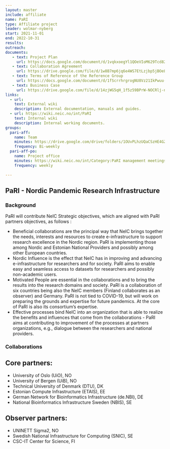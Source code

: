 ```yaml
---
layout: master
include: affiliate
name: PaRI
type: Affiliate project
leader: wolmar-nyberg
start: 2021-11-01
end: 2022-10-31
results: 
outreach: 
documents:
   - text: Project Plan
     url: https://docs.google.com/document/d/1vqkxoegYl1QOeVIoM629Tcd82419OIBnkhgYg1SyeYc/edit?usp=sharing
   - text: Collaboration Agreement 
     url: https://drive.google.com/file/d/1w8B7mp6jq6e4WS7EtLzjbp5jBOeLQmlO/view?usp=sharing
   - text: Terms of Reference of the Reference Group
     url: https://docs.google.com/document/d/1fScrrhrgrogNU8Vz21IkPwuu-RzF-1Izy76VRqOBWyA/edit?usp=sharing
   - text: Business Case
     url: https://drive.google.com/file/d/14zjWG5qH_1f5z59BPrW-NOCRlj-nNVhG/view?usp=sharing
links:
  - url: 
    text: External wiki
    description: External documentation, manuals and guides.
  - url: https://wiki.neic.no/int/PaRI
    text: Internal wiki
    description: Internal working documents.
groups:
  pari-aff:
    name: Team
    minutes: https://drive.google.com/drive/folders/1OUvPLhzUQaCSzHE4GZJ4F0pLxk2ioC6w?usp=sharing
    frequency: Bi-weekly
  pari-aff-po:
    name: Project office
    minutes: https://wiki.neic.no/int/Category:PaRI management meetings 2020 
    frequency: weekly
     
---
```

## PaRI - Nordic Pandemic Research Infrastructure

### Background

PaRI will contribute NeIC Strategic objectives, which are aligned with PaRI partners objectives, as follows :

* Beneficial collaborations are the principal way that NeIC brings together the needs, interests and resources to create e-infrastructure to support research excellence in the Nordic region. PaRI is implementing those among Nordic and Estonian National Providers and possibly among other European countries. 
* Nordic Influence is the effect that NeIC has in improving and advancing e-infrastructure for researchers and for society. PaRI aims to enable easy and seamless access to datasets for researchers and possibly non-academic users.
* Motivated People are essential in the collaborations and to bring the results into the research domains and society. PaRI is a collaboration of six countries being also the NeIC members (Finland collaborates as an observer) and Germany. PaRI is not tied to COVID-19, but will work on preparing the grounds and expertise for future pandemics. At the core of PaRI is also its consortium’s expertise.  
* Effective processes bind NeIC into an organization that is able to realize the benefits and influences that come from the collaborations - PaRI aims at contributing to  improvement of the processes at partners organizations, e.g., dialogue between the researchers and national providers. 


### Collaborations
## Core partners: 
* University of Oslo (UiO), NO 
* University of Bergen (UiB), NO 
* Technical University of Denmark (DTU), DK
* Estonian Compute Infrastructure (ETAIS), EE
* German Network for Bioinformatics Infrastructure (de.NBI), DE
* National Bioinformatics Infrastructure Sweden (NBIS), SE 

## Observer partners: 
* UNINETT Sigma2, NO 
* Swedish National Infrastructure for Computing (SNIC), SE
* CSC-IT Center for Science, FI
